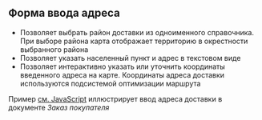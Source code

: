 ## Форма ввода адреса
- Позволяет выбрать район доставки из одноименного справочника. При выборе района карта отображает территорию в окрестности выбранного района
- Позволяет указать населенный пункт и адрес в текстовом виде
- Позволяет интерактивно указать или уточнить координаты введенного адреса на карте. Координаты адреса доставки используются подсистемой оптимизации маршрута

Пример [см. JavaScript](#obj=01123&view=js) иллюстрирует ввод адреса доставки в документе _Заказ покупателя_